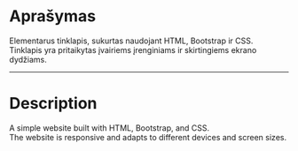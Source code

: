 # Aprašymas
Elementarus tinklapis, sukurtas naudojant HTML, Bootstrap ir CSS.  
Tinklapis yra pritaikytas įvairiems įrenginiams ir skirtingiems ekrano dydžiams.

---

# Description
A simple website built with HTML, Bootstrap, and CSS.  
The website is responsive and adapts to different devices and screen sizes.
